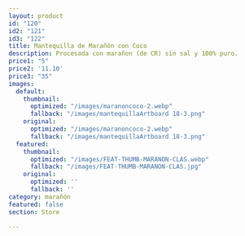 ```yaml
---
layout: product
id: "120"
id2: "121"
id3: "122"
title: Mantequilla de Marañón con Coco
description: Procesada con marañon (de CR) sin sal y 100% puro.
price1: "5"
price2: '11.10'
price3: "35"
images:
  default:
    thumbnail:
      optimized: "/images/maranoncoco-2.webp"
      fallback: "/images/mantequillaArtboard 18-3.png"
    original:
      optimized: "/images/maranoncoco-2.webp"
      fallback: "/images/mantequillaArtboard 18-3.png"
  featured:
    thumbnail:
      optimized: "/images/FEAT-THUMB-MARANON-CLAS.webp"
      fallback: "/images/FEAT-THUMB-MARANON-CLAS.jpg"
    original:
      optimized: ''
      fallback: ''
category: marañón
featured: false
section: Store

---
```

